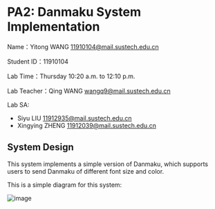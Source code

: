 # PA2: Danmaku System Implementation

Name：Yitong WANG 11910104@mail.sustech.edu.cn

Student ID：11910104

Lab Time：Thursday 10:20 a.m. to 12:10 p.m.

Lab Teacher：Qing WANG wangq9@mail.sustech.edu.cn

Lab SA:
- Siyu LIU 11912935@mail.sustech.edu.cn
- Xingying ZHENG 11912039@mail.sustech.edu.cn

## System Design
This system implements a simple version of Danmaku, which supports users to send Danmaku of different font size and color.

This is a simple diagram for this system:

![image](https://user-images.githubusercontent.com/64548919/164993161-27dbe9fe-a9ff-4136-89c2-457d55ce9f88.png)
